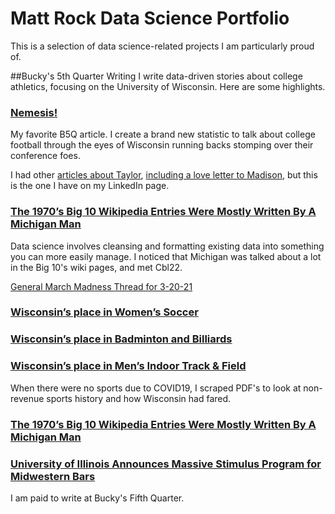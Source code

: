 # Matt Rock Data Science Portfolio
 
This is a selection of data science-related projects I am particularly proud of.

##Bucky's 5th Quarter Writing
I write data-driven stories about college athletics, focusing on the University of Wisconsin. Here are some highlights. 


### [Nemesis!](https://www.sbnation.com/e/20726511)
My favorite B5Q article. I create a brand new statistic to talk about college football through the eyes of Wisconsin running backs stomping over their conference foes. 

I had other [articles about Taylor](https://www.buckys5thquarter.com/2019/9/12/20860105/wisconsin-badgers-football-jonathan-taylor-is-very-good-at-football-records-ron-dayne-melvin-gordon), [including a love letter to Madison](https://www.sbnation.com/e/20814921),  but this is the one I have on my LinkedIn page.

### [The 1970’s Big 10 Wikipedia Entries Were Mostly Written By A Michigan Man](https://www.sbnation.com/e/21110152)
Data science involves cleansing and formatting existing data into something you can more easily manage. I noticed that Michigan was talked about a lot in the Big 10's wiki pages, and met Cbl22.

[General March Madness Thread for 3-20-21](https://www.sbnation.com/e/22104899) 



### [Wisconsin’s place in Women’s Soccer](https://www.sbnation.com/e/21166001)
### [Wisconsin’s place in Badminton and Billiards](https://www.sbnation.com/e/21199042)
### [Wisconsin’s place in Men’s Indoor Track & Field](https://www.buckys5thquarter.com/2020/8/9/21360221/wisconsins-badgers-place-in-mens-indoor-track-and-field-morgan-mcdonald-nebraska-michigan)
When there were no sports due to COVID19, I scraped PDF's to look at non-revenue sports history and how Wisconsin had fared. 

### [The 1970’s Big 10 Wikipedia Entries Were Mostly Written By A Michigan Man](https://www.sbnation.com/e/21110152)

### [University of Illinois Announces Massive Stimulus Program for Midwestern Bars](https://www.sbnation.com/e/21954439)
I am paid to write at Bucky's Fifth Quarter. 